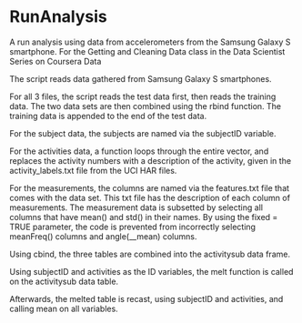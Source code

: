 # RunAnalysis
A run analysis using data from accelerometers from the Samsung Galaxy S smartphone. For the Getting and Cleaning Data class in the Data Scientist Series on Coursera Data

The script reads data gathered from Samsung Galaxy S smartphones.

For all 3 files, the script reads the test data first, then reads the training data. The two data sets are then combined using the rbind function. The training data is appended to the end of the test data.

For the subject data, the subjects are named via the subjectID variable.

For the activities data, a function loops through the entire vector, and replaces the activity numbers with a description of the activity, given in the activity_labels.txt file from the UCI HAR files.

For the measurements, the columns are named via the features.txt file that comes with the data set. This txt file has the description of each column of measurements. The measurement data is subsetted by selecting all columns that have mean() and std() in their names. By using the fixed = TRUE parameter, the code is prevented from incorrectly selecting meanFreq() columns and angle(__mean) columns.

Using cbind, the three tables are combined into the activitysub data frame.

Using subjectID and activities as the ID variables, the melt function is called on the activitysub data table.

Afterwards, the melted table is recast, using subjectID and activities, and calling mean on all variables.
